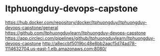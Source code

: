 # ltphuongduy-devops-capstone
https://hub.docker.com/repository/docker/ltphuongduy/ltphuongduy-devops-capstone/general
https://github.com/ltphuongduylearn/ltphuongduy-devops-capstone
https://app.circleci.com/pipelines/github/ltphuongduylearn/ltphuongduy-devops-capstone
http://a8eccbf5019bc48e8bb2aacf5d74ad78-1114632704.us-east-1.elb.amazonaws.com:8080/
